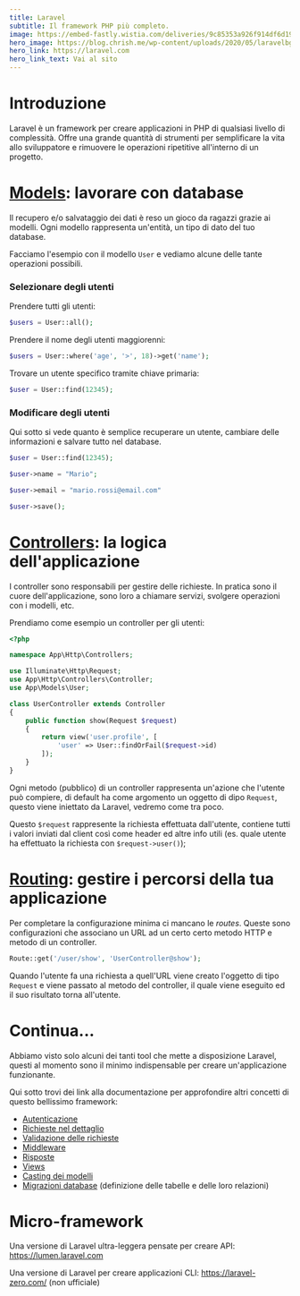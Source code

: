 ```yaml
---
title: Laravel
subtitle: Il framework PHP più completo.
image: https://embed-fastly.wistia.com/deliveries/9c85353a926f914df6d193b126374548.webp?image_crop_resized=1280x720
hero_image: https://blog.chrish.me/wp-content/uploads/2020/05/laravelbg.png
hero_link: https://laravel.com
hero_link_text: Vai al sito
---
```


# Introduzione

Laravel è un framework per creare applicazioni in PHP di qualsiasi livello di complessità. Offre una grande quantità di strumenti per semplificare la vita allo sviluppatore e rimuovere le operazioni ripetitive all'interno di un progetto.

# [Models](#): lavorare con database

Il recupero e/o salvataggio dei dati è reso un gioco da ragazzi grazie ai modelli. Ogni modello rappresenta un'entità, un tipo di dato del tuo database.

Facciamo l'esempio con il modello `User` e vediamo alcune delle tante operazioni possibili.
### Selezionare degli utenti

Prendere tutti gli utenti:
```PHP
$users = User::all();
```

Prendere il nome degli utenti maggiorenni:
```PHP
$users = User::where('age', '>', 18)->get('name');
```

Trovare un utente specifico tramite chiave primaria:
```PHP
$user = User::find(12345);
```

### Modificare degli utenti

Qui sotto si vede quanto è semplice recuperare un utente, cambiare delle informazioni e salvare tutto nel database.
```PHP
$user = User::find(12345);

$user->name = "Mario";

$user->email = "mario.rossi@email.com"

$user->save();
```

# [Controllers](#): la logica dell'applicazione

I controller sono responsabili per gestire delle richieste. In pratica sono il cuore dell'applicazione, sono loro a chiamare servizi, svolgere operazioni con i modelli, etc.

Prendiamo come esempio un controller per gli utenti:
```PHP
<?php

namespace App\Http\Controllers;

use Illuminate\Http\Request;
use App\Http\Controllers\Controller;
use App\Models\User;

class UserController extends Controller
{
    public function show(Request $request)
    {
        return view('user.profile', [
            'user' => User::findOrFail($request->id)
        ]);
    }
}
```

Ogni metodo (pubblico) di un controller rappresenta un'azione che l'utente può compiere, di default ha come argomento un oggetto di dipo `Request`, questo viene iniettato da Laravel, vedremo come tra poco.

Questo `$request` rappresente la richiesta effettuata dall'utente, contiene tutti i valori inviati dal client così come header ed altre info utili (es. quale utente ha effettuato la richiesta con `$request->user()`);

# [Routing](#): gestire i percorsi della tua applicazione

Per completare la configurazione minima ci mancano le _routes_. Queste sono configurazioni che associano un URL ad un certo certo metodo HTTP e metodo di un controller.

```PHP
Route::get('/user/show', 'UserController@show');
```

Quando l'utente fa una richiesta a quell'URL viene creato l'oggetto di tipo `Request` e viene passato al metodo del controller, il quale viene eseguito ed il suo risultato torna all'utente.


# Continua...
Abbiamo visto solo alcuni dei tanti tool che mette a disposizione Laravel, questi al momento sono il minimo indispensable per creare un'applicazione funzionante.

Qui sotto trovi dei link alla documentazione per approfondire altri concetti di questo bellissimo framework:
- [Autenticazione](https://laravel.com/docs/authentication)
- [Richieste nel dettaglio](https://laravel.com/docs/requests)
- [Validazione delle richieste](https://laravel.com/docs/validation)
- [Middleware](https://laravel.com/docs/middleware)
- [Risposte](https://laravel.com/docs/responses)
- [Views](https://laravel.com/docs/views)
- [Casting dei modelli](https://laravel.com/docs/eloquent-mutators)
- [Migrazioni database](https://laravel.com/docs/migrations) (definizione delle tabelle e delle loro relazioni)

# Micro-framework

Una versione di Laravel ultra-leggera pensate per creare API: https://lumen.laravel.com

Una versione di Laravel per creare applicazioni CLI: https://laravel-zero.com/ (non ufficiale)